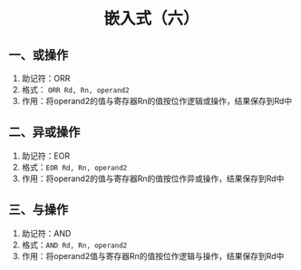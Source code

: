<h1><center>嵌入式（六）</center></h1>

## 一、或操作

1. 助记符：ORR
2. 格式： `ORR Rd, Rn, operand2`
3. 作用：将operand2的值与寄存器Rn的值按位作逻辑或操作，结果保存到Rd中



## 二、异或操作

1. 助记符：EOR
2. 格式：`EOR Rd, Rn, operand2`
3. 作用：将operand2的值与寄存器Rn的值按位作异或操作，结果保存到Rd中



## 三、与操作

1. 助记符：AND
2. 格式：`AND Rd, Rn, operand2`
3. 作用：将operand2值与寄存器Rn的值按位作逻辑与操作，结果保存到Rd中




